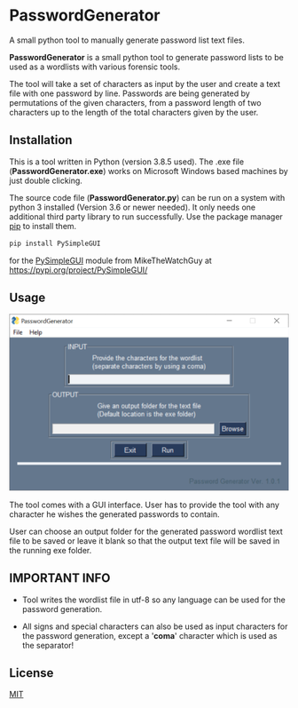 # PasswordGenerator
A small python tool to manually generate password list text files. 

**PasswordGenerator** is a small python tool to generate password lists to be used as a wordlists with various forensic tools. 

The tool will take a set of characters as input by the user and create a text file with one password by line. Passwords are being generated by permutations of the given characters, from a password length of two characters up to the length of the total characters given by the user. 

## Installation

This is a tool written in Python (version 3.8.5 used). The .exe file (**PasswordGenerator.exe**) works on Microsoft Windows based machines by just double clicking.

The source code file (**PasswordGenerator.py**) can be run on a system with python 3 installed (Version 3.6 or newer needed). It only needs one additional third party library to run successfully. Use the package manager [pip](https://pip.pypa.io/en/stable/) to install them.

```bash
pip install PySimpleGUI
```
for the [PySimpleGUI](https://pypi.org/project/PySimpleGUI/) module from  MikeTheWatchGuy at https://pypi.org/project/PySimpleGUI/

## Usage

![GitHub Logo](/MAINGUI.PNG)

The tool comes with a GUI interface. User has to provide the tool with any character he wishes the generated passwords to contain.

User can choose an output folder for the generated password wordlist text file to be saved or leave it blank so that the output text file will be saved in the running exe folder.


## IMPORTANT INFO

- Tool writes the wordlist file in utf-8 so any language can be used for the password generation.

- All signs and special characters can also be used as input characters for the password generation, except a '**coma**' character which is used as the separator! 

## License
[MIT](https://github.com/D-Kats/FileHarvester/blob/main/LICENSE)
